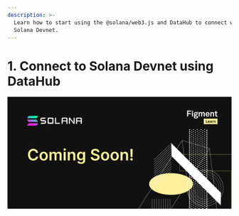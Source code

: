 ```yaml
---
description: >-
  Learn how to start using the @solana/web3.js and DataHub to connect with the
  Solana Devnet.
---
```


# 1. Connect to Solana Devnet using DataHub

![](../../../../.gitbook/assets/solana.jpg)

